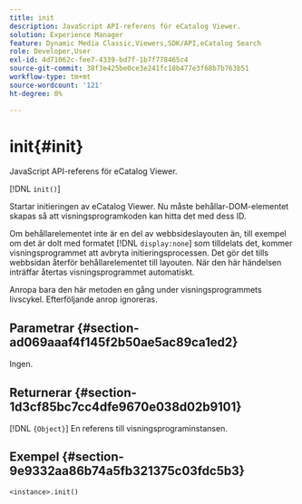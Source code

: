 ```yaml
---
title: init
description: JavaScript API-referens för eCatalog Viewer.
solution: Experience Manager
feature: Dynamic Media Classic,Viewers,SDK/API,eCatalog Search
role: Developer,User
exl-id: 4d71062c-fee7-4339-bd7f-1b7f778465c4
source-git-commit: 38f3e425be0ce3e241fc18b477e3f68b7b763b51
workflow-type: tm+mt
source-wordcount: '121'
ht-degree: 0%

---
```


# init{#init}

JavaScript API-referens för eCatalog Viewer.

[!DNL `init()`]

Startar initieringen av eCatalog Viewer. Nu måste behållar-DOM-elementet skapas så att visningsprogramkoden kan hitta det med dess ID.

Om behållarelementet inte är en del av webbsideslayouten än, till exempel om det är dolt med formatet [!DNL `display:none`] som tilldelats det, kommer visningsprogrammet att avbryta initieringsprocessen. Det gör det tills webbsidan återför behållarelementet till layouten. När den här händelsen inträffar återtas visningsprogrammet automatiskt.

Anropa bara den här metoden en gång under visningsprogrammets livscykel. Efterföljande anrop ignoreras.

## Parametrar {#section-ad069aaaf4f145f2b50ae5ac89ca1ed2}

Ingen.

## Returnerar {#section-1d3cf85bc7cc4dfe9670e038d02b9101}

[!DNL `{Object}`] En referens till visningsprograminstansen.

## Exempel {#section-9e9332aa86b74a5fb321375c03fdc5b3}

```
<instance>.init()
```
